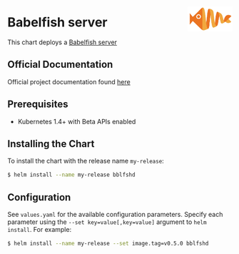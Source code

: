 <img src="images/logo.png" width="100" align="right" vspace="20" />

# Babelfish  server

This chart deploys a [Babelfish server](https://doc.bblf.sh/)

## Official Documentation

Official project documentation found [here](https://doc.bblf.sh/)

## Prerequisites

- Kubernetes 1.4+ with Beta APIs enabled

## Installing the Chart

To install the chart with the release name `my-release`:

```bash
$ helm install --name my-release bblfshd
```

## Configuration

See `values.yaml` for the available configuration parameters. Specify each parameter using the `--set key=value[,key=value]` argument to `helm install`. For example:

```bash
$ helm install --name my-release --set image.tag=v0.5.0 bblfshd
```
